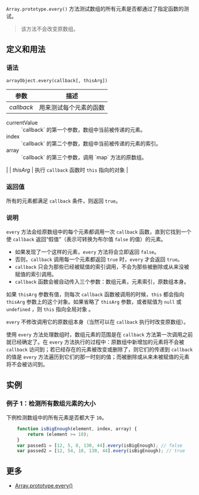 `Array.prototype.every()` 方法测试数组的所有元素是否都通过了指定函数的测试。

> 该方法不会改变原数组。

## 定义和用法

### 语法

`arrayObject.every(callback[, thisArg])`

| 参数 | 描述 |
| --- | --- |
| _callback_ | 用来测试每个元素的函数

<dl class="dl-horizontal">

<dt>currentValue</dt>

<dd>`callback` 的第一个参数，数组中当前被传递的元素。</dd>

<dt>index</dt>

<dd>`callback` 的第二个参数，数组中当前被传递的元素的索引。</dd>

<dt>array</dt>

<dd>`callback` 的第三个参数，调用 `map` 方法的原数组。</dd>

</dl>

 |
| _thisArg_ | 执行 `callback` 函数时 `this` 指向的对象 |

### 返回值

所有的元素都满足 `callback` 条件，则返回 `true`。

### 说明

`every` 方法会给原数组中的每个元素都调用一次 `callback` 函数，直到它找到一个使 `callback` 返回“假值”（表示可转换为布尔值 `false` 的值）的元素。

*   如果发现了一个这样的元素，`every` 方法将会立即返回 `false`。
*   否则，`callback` 调用每一个元素都返回 `true` 时，`every` 才会返回 `true`。
*   `callback` 只会为那些已经被赋值的索引调用，不会为那些被删除或从来没被赋值的索引调用。
*   `callback` 函数会被自动传入三个参数：数组元素，元素索引，原数组本身。

如果 `thisArg` 参数有值，则每次 `callback` 函数被调用的时候，`this` 都会指向 `thisArg` 参数上的这个对象。如果省略了 `thisArg` 参数，或者赋值为 `null` 或 `undefined` ，则 `this` 指向全局对象 。

`every` 不修改调用它的原数组本身（当然可以在 `callback` 执行时改变原数组）。

使用 `every` 方法处理数组时，数组元素的范围是在 `callback` 方法第一次调用之前就已经确定了。在 `every` 方法执行的过程中：原数组中新增加的元素将不会被 `callback` 访问到；若已经存在的元素被改变或删除了，则它们的传递到 `callback` 的值是 `every` 方法遍历到它们的那一时刻的值；而被删除或从来未被赋值的元素将不会被访问到。

## 实例

### 例子 1：检测所有数组元素的大小

下例检测数组中的所有元素是否都大于 `10`。

```javascript
    function isBigEnough(element, index, array) {
        return (element >= 10);
    }
    var passed1 = [12, 5, 8, 130, 44].every(isBigEnough); // false
    var passed2 = [12, 54, 18, 130, 44].every(isBigEnough); // true
```

## 更多

*   [Array.prototype.every()](https://developer.mozilla.org/zh-CN/docs/Web/JavaScript/Reference/Global_Objects/Array/every)